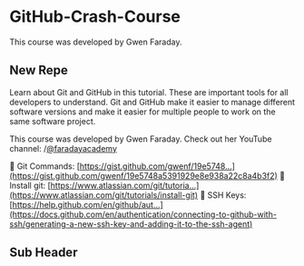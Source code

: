 # GitHub-Crash-Course
This course was developed by Gwen Faraday. 
## New Repe

Learn about Git and GitHub in this tutorial. These are important tools for all developers to understand. Git and GitHub make it easier to manage different software versions and make it easier for multiple people to work on the same software project.

This course was developed by Gwen Faraday. Check out her YouTube channel:    /[@faradayacademy](https://www.youtube.com/channel/UCxA99Yr6P_tZF9_BgtMGAWA)

🔗 Git Commands: [https://gist.github.com/gwenf/19e5748...](https://gist.github.com/gwenf/19e5748a5391929e8e938a22c8a4b3f2)
🔗 Install git: [https://www.atlassian.com/git/tutoria...](https://www.atlassian.com/git/tutorials/install-git)
🔗 SSH Keys: [https://help.github.com/en/github/aut...](https://docs.github.com/en/authentication/connecting-to-github-with-ssh/generating-a-new-ssh-key-and-adding-it-to-the-ssh-agent)

## Sub Header